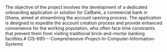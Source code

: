 The objective of the project involves the development of a dedicated onboarding application or solution for CalBank, a commercial bank in Ghana, aimed at streamlining the account opening process. The application is designed to expedite the account creation process and provide enhanced convenience for the working population, who often face time constraints that prevent them from visiting traditional brick-and-mortar banking facilities.# CIS-695---Comprehensive-Project-In-Computer-Information-Systems
